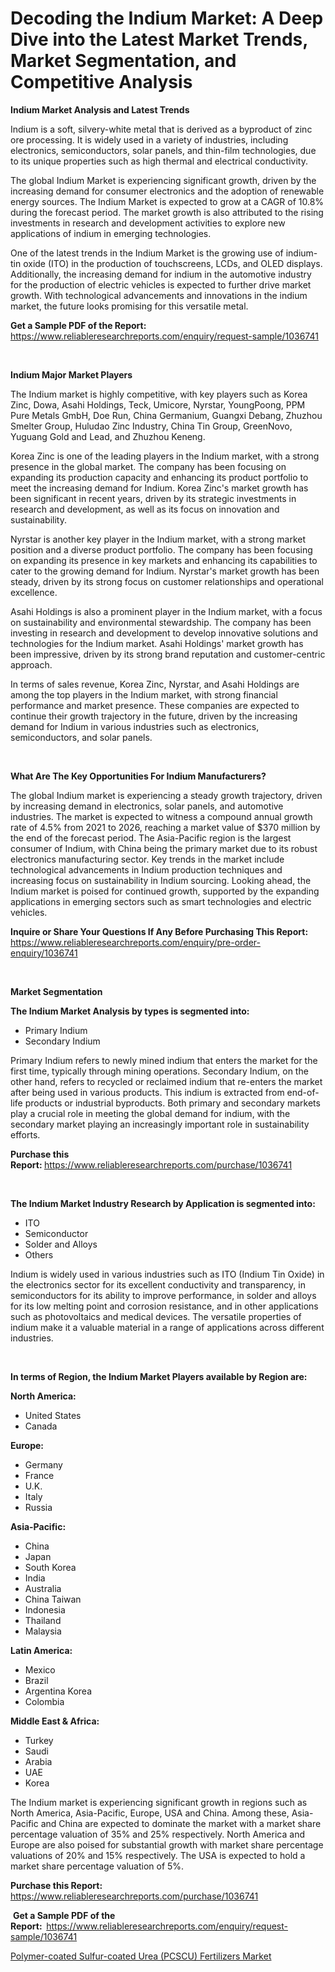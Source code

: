<p><h1>Decoding the Indium Market: A Deep Dive into the Latest Market Trends, Market Segmentation, and Competitive Analysis</h1></p><p><strong>Indium Market Analysis and Latest Trends</strong></p>
<p><p>Indium is a soft, silvery-white metal that is derived as a byproduct of zinc ore processing. It is widely used in a variety of industries, including electronics, semiconductors, solar panels, and thin-film technologies, due to its unique properties such as high thermal and electrical conductivity.</p><p>The global Indium Market is experiencing significant growth, driven by the increasing demand for consumer electronics and the adoption of renewable energy sources. The Indium Market is expected to grow at a CAGR of 10.8% during the forecast period. The market growth is also attributed to the rising investments in research and development activities to explore new applications of indium in emerging technologies.</p><p>One of the latest trends in the Indium Market is the growing use of indium-tin oxide (ITO) in the production of touchscreens, LCDs, and OLED displays. Additionally, the increasing demand for indium in the automotive industry for the production of electric vehicles is expected to further drive market growth. With technological advancements and innovations in the indium market, the future looks promising for this versatile metal.</p></p>
<p><strong>Get a Sample PDF of the Report:&nbsp;</strong> <a href="https://www.reliableresearchreports.com/enquiry/request-sample/1036741">https://www.reliableresearchreports.com/enquiry/request-sample/1036741</a></p>
<p>&nbsp;</p>
<p><strong>Indium Major Market Players</strong></p>
<p><p>The Indium market is highly competitive, with key players such as Korea Zinc, Dowa, Asahi Holdings, Teck, Umicore, Nyrstar, YoungPoong, PPM Pure Metals GmbH, Doe Run, China Germanium, Guangxi Debang, Zhuzhou Smelter Group, Huludao Zinc Industry, China Tin Group, GreenNovo, Yuguang Gold and Lead, and Zhuzhou Keneng. </p><p>Korea Zinc is one of the leading players in the Indium market, with a strong presence in the global market. The company has been focusing on expanding its production capacity and enhancing its product portfolio to meet the increasing demand for Indium. Korea Zinc's market growth has been significant in recent years, driven by its strategic investments in research and development, as well as its focus on innovation and sustainability.</p><p>Nyrstar is another key player in the Indium market, with a strong market position and a diverse product portfolio. The company has been focusing on expanding its presence in key markets and enhancing its capabilities to cater to the growing demand for Indium. Nyrstar's market growth has been steady, driven by its strong focus on customer relationships and operational excellence.</p><p>Asahi Holdings is also a prominent player in the Indium market, with a focus on sustainability and environmental stewardship. The company has been investing in research and development to develop innovative solutions and technologies for the Indium market. Asahi Holdings' market growth has been impressive, driven by its strong brand reputation and customer-centric approach.</p><p>In terms of sales revenue, Korea Zinc, Nyrstar, and Asahi Holdings are among the top players in the Indium market, with strong financial performance and market presence. These companies are expected to continue their growth trajectory in the future, driven by the increasing demand for Indium in various industries such as electronics, semiconductors, and solar panels.</p></p>
<p>&nbsp;</p>
<p><strong>What Are The Key Opportunities For Indium Manufacturers?</strong></p>
<p><p>The global Indium market is experiencing a steady growth trajectory, driven by increasing demand in electronics, solar panels, and automotive industries. The market is expected to witness a compound annual growth rate of 4.5% from 2021 to 2026, reaching a market value of $370 million by the end of the forecast period. The Asia-Pacific region is the largest consumer of Indium, with China being the primary market due to its robust electronics manufacturing sector. Key trends in the market include technological advancements in Indium production techniques and increasing focus on sustainability in Indium sourcing. Looking ahead, the Indium market is poised for continued growth, supported by the expanding applications in emerging sectors such as smart technologies and electric vehicles.</p></p>
<p><strong>Inquire or Share Your Questions If Any Before Purchasing This Report:</strong> <a href="https://www.reliableresearchreports.com/enquiry/pre-order-enquiry/1036741">https://www.reliableresearchreports.com/enquiry/pre-order-enquiry/1036741</a></p>
<p>&nbsp;</p>
<p><strong>Market Segmentation</strong></p>
<p><strong>The Indium Market Analysis by types is segmented into:</strong></p>
<p><ul><li>Primary Indium</li><li>Secondary Indium</li></ul></p>
<p><p>Primary Indium refers to newly mined indium that enters the market for the first time, typically through mining operations. Secondary Indium, on the other hand, refers to recycled or reclaimed indium that re-enters the market after being used in various products. This indium is extracted from end-of-life products or industrial byproducts. Both primary and secondary markets play a crucial role in meeting the global demand for indium, with the secondary market playing an increasingly important role in sustainability efforts.</p></p>
<p><strong>Purchase this Report:&nbsp;</strong><a href="https://www.reliableresearchreports.com/purchase/1036741">https://www.reliableresearchreports.com/purchase/1036741</a></p>
<p>&nbsp;</p>
<p><strong>The Indium Market Industry Research by Application is segmented into:</strong></p>
<p><ul><li>ITO</li><li>Semiconductor</li><li>Solder and Alloys</li><li>Others</li></ul></p>
<p><p>Indium is widely used in various industries such as ITO (Indium Tin Oxide) in the electronics sector for its excellent conductivity and transparency, in semiconductors for its ability to improve performance, in solder and alloys for its low melting point and corrosion resistance, and in other applications such as photovoltaics and medical devices. The versatile properties of indium make it a valuable material in a range of applications across different industries.</p></p>
<p>&nbsp;</p>
<p><strong>In terms of Region, the Indium Market Players available by Region are:</strong></p>
<p>
    <p> <strong> North America: </strong>
        <ul>
            <li>United States</li>
            <li>Canada</li>
        </ul>
        </p> 
    <p> <strong> Europe: </strong>
        <ul>
            <li>Germany</li>
            <li>France</li>
            <li>U.K.</li>
            <li>Italy</li>
            <li>Russia</li>
        </ul>
        </p> 
    <p> <strong> Asia-Pacific: </strong>
        <ul>
            <li>China</li>
            <li>Japan</li>
            <li>South Korea</li>
            <li>India</li>
            <li>Australia</li>
            <li>China Taiwan</li>
            <li>Indonesia</li>
            <li>Thailand</li>
            <li>Malaysia</li>
        </ul>
        </p> 
    <p> <strong> Latin America: </strong>
        <ul>
            <li>Mexico</li>
            <li>Brazil</li>
            <li>Argentina Korea</li>
            <li>Colombia</li>
        </ul>
        </p> 
    <p> <strong> Middle East & Africa: </strong>
        <ul>
            <li>Turkey</li>
            <li>Saudi</li>
            <li>Arabia</li>
            <li>UAE</li>
            <li>Korea</li>
        </ul>
    </p>
    </p>
<p><p>The Indium market is experiencing significant growth in regions such as North America, Asia-Pacific, Europe, USA and China. Among these, Asia-Pacific and China are expected to dominate the market with a market share percentage valuation of 35% and 25% respectively. North America and Europe are also poised for substantial growth with market share percentage valuations of 20% and 15% respectively. The USA is expected to hold a market share percentage valuation of 5%.</p></p>
<p><strong>Purchase this Report: </strong><a href="https://www.reliableresearchreports.com/purchase/1036741">https://www.reliableresearchreports.com/purchase/1036741</a></p>
<p>&nbsp;<strong>Get a Sample PDF of the Report:&nbsp;&nbsp;</strong><a href="https://www.reliableresearchreports.com/enquiry/request-sample/1036741">https://www.reliableresearchreports.com/enquiry/request-sample/1036741</a></p>
<p><strong></strong></p>
<p><p><a href="https://fearless-okapi-6c8.notion.site/Polymer-coated-Sulfur-coated-Urea-PCSCU-Fertilizers-Market-Size-Reflecting-a-Forecast-Till-2031-M-10f76c3984154aaba79112d40d52ad0c">Polymer-coated Sulfur-coated Urea (PCSCU) Fertilizers Market</a></p></p>